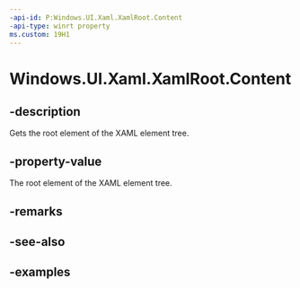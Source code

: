 ```yaml
---
-api-id: P:Windows.UI.Xaml.XamlRoot.Content
-api-type: winrt property
ms.custom: 19H1
---
```


<!-- Property syntax.
public UIElement Content { get; }
-->

# Windows.UI.Xaml.XamlRoot.Content

## -description

Gets the root element of the XAML element tree.  



## -property-value

The root element of the XAML element tree.

## -remarks

## -see-also

## -examples

